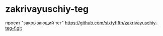 # zakrivayuschiy-teg
проект "закрывающий тег" https://github.com/sixtyfifth/zakrivayuschiy-teg-f.git

